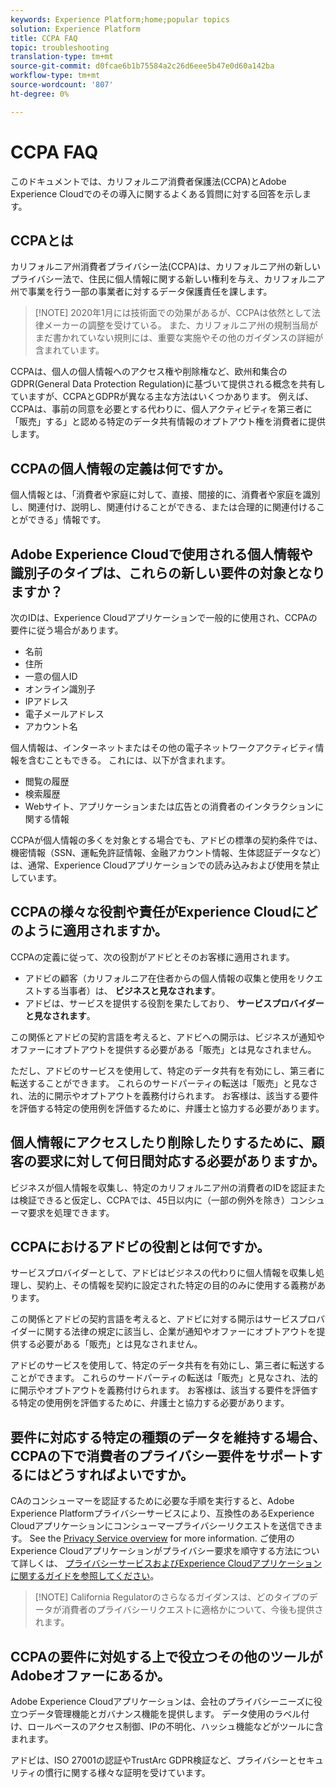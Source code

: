 ```yaml
---
keywords: Experience Platform;home;popular topics
solution: Experience Platform
title: CCPA FAQ
topic: troubleshooting
translation-type: tm+mt
source-git-commit: d0fcae6b1b75584a2c26d6eee5b47e0d60a142ba
workflow-type: tm+mt
source-wordcount: '807'
ht-degree: 0%

---
```



# CCPA FAQ

このドキュメントでは、カリフォルニア消費者保護法(CCPA)とAdobe Experience Cloudでのその導入に関するよくある質問に対する回答を示します。

## CCPAとは

カリフォルニア州消費者プライバシー法(CCPA)は、カリフォルニア州の新しいプライバシー法で、住民に個人情報に関する新しい権利を与え、カリフォルニア州で事業を行う一部の事業者に対するデータ保護責任を課します。

>[!NOTE] 2020年1月には技術面での効果があるが、CCPAは依然として法律メーカーの調整を受けている。 また、カリフォルニア州の規制当局がまだ書かれていない規則には、重要な実施やその他のガイダンスの詳細が含まれています。

CCPAは、個人の個人情報へのアクセス権や削除権など、欧州和集合のGDPR(General Data Protection Regulation)に基づいて提供される概念を共有していますが、CCPAとGDPRが異なる主な方法はいくつかあります。 例えば、CCPAは、事前の同意を必要とする代わりに、個人アクティビティを第三者に「販売」する」と認める特定のデータ共有情報のオプトアウト権を消費者に提供します。

## CCPAの個人情報の定義は何ですか。

個人情報とは、「消費者や家庭に対して、直接、間接的に、消費者や家庭を識別し、関連付け、説明し、関連付けることができる、または合理的に関連付けることができる」情報です。

## Adobe Experience Cloudで使用される個人情報や識別子のタイプは、これらの新しい要件の対象となりますか？

次のIDは、Experience Cloudアプリケーションで一般的に使用され、CCPAの要件に従う場合があります。

- 名前
- 住所
- 一意の個人ID
- オンライン識別子
- IPアドレス
- 電子メールアドレス
- アカウント名

個人情報は、インターネットまたはその他の電子ネットワークアクティビティ情報を含むこともできる。 これには、以下が含まれます。

- 閲覧の履歴
- 検索履歴
- Webサイト、アプリケーションまたは広告との消費者のインタラクションに関する情報

CCPAが個人情報の多くを対象とする場合でも、アドビの標準の契約条件では、機密情報（SSN、運転免許証情報、金融アカウント情報、生体認証データなど）は、通常、Experience Cloudアプリケーションでの読み込みおよび使用を禁止しています。

## CCPAの様々な役割や責任がExperience Cloudにどのように適用されますか。

CCPAの定義に従って、次の役割がアドビとそのお客様に適用されます。

- アドビの顧客（カリフォルニア在住者からの個人情報の収集と使用をリクエストする当事者）は、 **ビジネスと見なされます**。
- アドビは、サービスを提供する役割を果たしており、 **サービスプロバイダーと見なされます**。

この関係とアドビの契約言語を考えると、アドビへの開示は、ビジネスが通知やオファーにオプトアウトを提供する必要がある「販売」とは見なされません。

ただし、アドビのサービスを使用して、特定のデータ共有を有効にし、第三者に転送することができます。 これらのサードパーティの転送は「販売」と見なされ、法的に開示やオプトアウトを義務付けられます。  お客様は、該当する要件を評価する特定の使用例を評価するために、弁護士と協力する必要があります。

## 個人情報にアクセスしたり削除したりするために、顧客の要求に対して何日間対応する必要がありますか。

ビジネスが個人情報を収集し、特定のカリフォルニア州の消費者のIDを認証または検証できると仮定し、CCPAでは、45日以内に（一部の例外を除き）コンシューマ要求を処理できます。

## CCPAにおけるアドビの役割とは何ですか。

サービスプロバイダーとして、アドビはビジネスの代わりに個人情報を収集し処理し、契約上、その情報を契約に設定された特定の目的のみに使用する義務があります。

この関係とアドビの契約言語を考えると、アドビに対する開示はサービスプロバイダーに関する法律の規定に該当し、企業が通知やオファーにオプトアウトを提供する必要がある「販売」とは見なされません。

アドビのサービスを使用して、特定のデータ共有を有効にし、第三者に転送することができます。 これらのサードパーティの転送は「販売」と見なされ、法的に開示やオプトアウトを義務付けられます。  お客様は、該当する要件を評価する特定の使用例を評価するために、弁護士と協力する必要があります。

## 要件に対応する特定の種類のデータを維持する場合、CCPAの下で消費者のプライバシー要件をサポートするにはどうすればよいですか。

CAのコンシューマーを認証するために必要な手順を実行すると、Adobe Experience Platformプライバシーサービスにより、互換性のあるExperience Cloudアプリケーションにコンシューマープライバシーリクエストを送信できます。 See the [Privacy Service overview](../home.md) for more information. ご使用のExperience Cloudアプリケーションがプライバシー要求を順守する方法について詳しくは、 [プライバシーサービスおよびExperience Cloudアプリケーションに関するガイドを参照してください](../experience-cloud-apps.md)。

>[!NOTE] California Regulatorのさらなるガイダンスは、どのタイプのデータが消費者のプライバシーリクエストに適格かについて、今後も提供されます。

## CCPAの要件に対処する上で役立つその他のツールがAdobeオファーにあるか。

Adobe Experience Cloudアプリケーションは、会社のプライバシーニーズに役立つデータ管理機能とガバナンス機能を提供します。 データ使用のラベル付け、ロールベースのアクセス制御、IPの不明化、ハッシュ機能などがツールに含まれます。

アドビは、ISO 27001の認証やTrustArc GDPR検証など、プライバシーとセキュリティの慣行に関する様々な証明を受けています。